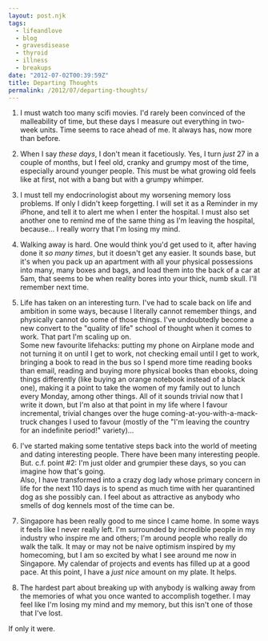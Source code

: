 ```yaml
---
layout: post.njk
tags:
  - lifeandlove
  - blog
  - gravesdisease
  - thyroid
  - illness
  - breakups
date: "2012-07-02T00:39:59Z"
title: Departing Thoughts
permalink: /2012/07/departing-thoughts/
---
```


1. I must watch too many scifi movies. I'd rarely been convinced of the malleability of time, but these days I measure out everything in two-week units. Time seems to race ahead of me. It always has, now more than before.

2. When I say _these days_, I don't mean it facetiously. Yes, I turn _just_ 27 in a couple of months, but I feel old, cranky and grumpy most of the time, especially around younger people. This must be what growing old feels like at first, not with a bang but with a grumpy whimper.

3. I must tell my endocrinologist about my worsening memory loss problems. If only I didn't keep forgetting. I will set it as a Reminder in my iPhone, and tell it to alert me when I enter the hospital. I must also set another one to remind me of the same thing as I'm leaving the hospital, because… I really worry that I'm losing my mind.

4. Walking away is hard. One would think you'd get used to it, after having done it _so many times_, but it doesn't get any easier. It sounds base, but it's when you pack up an apartment with all your physical possessions into many, many boxes and bags, and load them into the back of a car at 5am, that seems to be when reality bores into your thick, numb skull. I'll remember next time.

5. Life has taken on an interesting turn. I've had to scale back on life and ambition in some ways, because I literally cannot remember things, and physically cannot do some of those things. I've undoubtedly become a new convert to the "quality of life" school of thought when it comes to work. That part I'm scaling up on. <br />Some new favourite lifehacks: putting my phone on Airplane mode and not turning it on until I get to work, not checking email until I get to work, bringing a book to read in the bus so I spend more time reading books than email, reading and buying more physical books than ebooks, doing things differently (like buying an orange notebook instead of a black one), making it a point to take the women of my family out to lunch every Monday, among other things. All of it sounds trivial now that I write it down, but I'm also at that point in my life where I favour incremental, trivial changes over the huge coming-at-you-with-a-mack-truck changes I used to favour (mostly of the "I'm leaving the country for an indefinite period!" variety)…

6. I've started making some tentative steps back into the world of meeting and dating interesting people. There have been many interesting people. But. c.f. point #2: I'm just older and grumpier these days, so you can imagine how that's going. <br />Also, I have transformed into a crazy dog lady whose primary concern in life for the next 110 days is to spend as much time with her quarantined dog as she possibly can. I feel about as attractive as anybody who smells of dog kennels most of the time can be.

7. Singapore has been really good to me since I came home. In some ways it feels like I never really left. I'm surrounded by incredible people in my industry who inspire me and others; I'm around people who really do walk the talk. It may or may not be naive optimism inspired by my homecoming, but I am so excited by what I see around me now in Singapore. My calendar of projects and events has filled up at a good pace. At this point, I have a _just nice_ amount on my plate. It helps.

8. The hardest part about breaking up with anybody is walking away from the memories of what you once wanted to accomplish together. I may feel like I'm losing my mind and my memory, but this isn't one of those that I've lost.

If only it were.
